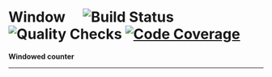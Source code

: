# Window&emsp; ![Build Status] ![Quality Checks] [![Code Coverage]][codecov.io]

[Build Status]: https://github.com/wayfair-incubator/window/workflows/Tests/badge.svg
[Quality Checks]: https://github.com/wayfair-incubator/window/workflows/Checks/badge.svg
[Code Coverage]: https://codecov.io/gh/wayfair-incubator/window/branch/master/graph/badge.svg
[codecov.io]: https://codecov.io/gh/wayfair-incubator/window

**Windowed counter**

---

